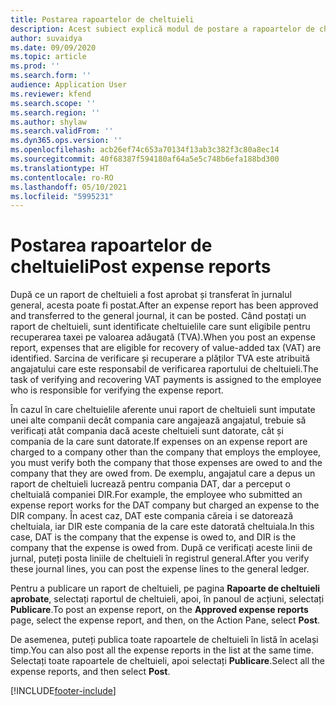 ```yaml
---
title: Postarea rapoartelor de cheltuieli
description: Acest subiect explică modul de postare a rapoartelor de cheltuieli.
author: suvaidya
ms.date: 09/09/2020
ms.topic: article
ms.prod: ''
ms.search.form: ''
audience: Application User
ms.reviewer: kfend
ms.search.scope: ''
ms.search.region: ''
ms.author: shylaw
ms.search.validFrom: ''
ms.dyn365.ops.version: ''
ms.openlocfilehash: acb26ef74c653a70134f13ab3c382f3c80a8ec14
ms.sourcegitcommit: 40f68387f594180af64a5e5c748b6efa188bd300
ms.translationtype: HT
ms.contentlocale: ro-RO
ms.lasthandoff: 05/10/2021
ms.locfileid: "5995231"
---
```

# <a name="post-expense-reports"></a><span data-ttu-id="b78c8-103">Postarea rapoartelor de cheltuieli</span><span class="sxs-lookup"><span data-stu-id="b78c8-103">Post expense reports</span></span>

<span data-ttu-id="b78c8-104">După ce un raport de cheltuieli a fost aprobat și transferat în jurnalul general, acesta poate fi postat.</span><span class="sxs-lookup"><span data-stu-id="b78c8-104">After an expense report has been approved and transferred to the general journal, it can be posted.</span></span> <span data-ttu-id="b78c8-105">Când postați un raport de cheltuieli, sunt identificate cheltuielile care sunt eligibile pentru recuperarea taxei pe valoarea adăugată (TVA).</span><span class="sxs-lookup"><span data-stu-id="b78c8-105">When you post an expense report, expenses that are eligible for recovery of value-added tax (VAT) are identified.</span></span> <span data-ttu-id="b78c8-106">Sarcina de verificare și recuperare a plăților TVA este atribuită angajatului care este responsabil de verificarea raportului de cheltuieli.</span><span class="sxs-lookup"><span data-stu-id="b78c8-106">The task of verifying and recovering VAT payments is assigned to the employee who is responsible for verifying the expense report.</span></span>

<span data-ttu-id="b78c8-107">În cazul în care cheltuielile aferente unui raport de cheltuieli sunt imputate unei alte companii decât compania care angajează angajatul, trebuie să verificați atât compania dacă aceste cheltuieli sunt datorate, cât și compania de la care sunt datorate.</span><span class="sxs-lookup"><span data-stu-id="b78c8-107">If expenses on an expense report are charged to a company other than the company that employs the employee, you must verify both the company that those expenses are owed to and the company that they are owed from.</span></span> <span data-ttu-id="b78c8-108">De exemplu, angajatul care a depus un raport de cheltuieli lucrează pentru compania DAT, dar a perceput o cheltuială companiei DIR.</span><span class="sxs-lookup"><span data-stu-id="b78c8-108">For example, the employee who submitted an expense report works for the DAT company but charged an expense to the DIR company.</span></span> <span data-ttu-id="b78c8-109">În acest caz, DAT este compania căreia i se datorează cheltuiala, iar DIR este compania de la care este datorată cheltuiala.</span><span class="sxs-lookup"><span data-stu-id="b78c8-109">In this case, DAT is the company that the expense is owed to, and DIR is the company that the expense is owed from.</span></span> <span data-ttu-id="b78c8-110">După ce verificați aceste linii de jurnal, puteți posta liniile de cheltuieli în registrul general.</span><span class="sxs-lookup"><span data-stu-id="b78c8-110">After you verify these journal lines, you can post the expense lines to the general ledger.</span></span>

<span data-ttu-id="b78c8-111">Pentru a publicare un raport de cheltuieli, pe pagina **Rapoarte de cheltuieli aprobate**, selectați raportul de cheltuieli, apoi, în panoul de acțiuni, selectați **Publicare**.</span><span class="sxs-lookup"><span data-stu-id="b78c8-111">To post an expense report, on the **Approved expense reports** page, select the expense report, and then, on the Action Pane, select **Post**.</span></span>

<span data-ttu-id="b78c8-112">De asemenea, puteți publica toate rapoartele de cheltuieli în listă în același timp.</span><span class="sxs-lookup"><span data-stu-id="b78c8-112">You can also post all the expense reports in the list at the same time.</span></span> <span data-ttu-id="b78c8-113">Selectați toate rapoartele de cheltuieli, apoi selectați **Publicare**.</span><span class="sxs-lookup"><span data-stu-id="b78c8-113">Select all the expense reports, and then select **Post**.</span></span>


[!INCLUDE[footer-include](../includes/footer-banner.md)]